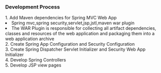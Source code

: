 <h3>Development Process</h3>
1. Add Maven dependencies for Spring MVC Web App
	<li>Spring mvc,spring security,servlet,jsp,jstl,maven war plugin</li>
	<li>The WAR Plugin is responsible for collecting all artifact dependencies, 
	classes and resources of the web application and packaging them into a web 
	application archive</li>
2. Create Spring App Configuration and Security Configuration<br>
3. Create Spring Dispatcher Servlet Initializer and Security Web App Initializer<br>
4. Develop Spring Controllers<br>
5. Develop JSP view pages
